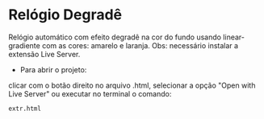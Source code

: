 # Relógio Degradê

Relógio automático com efeito degradê na cor do fundo usando linear-gradiente com as cores: amarelo e laranja.
Obs: necessário instalar a extensão Live Server.

- Para abrir o projeto:

clicar com o botão direito no arquivo .html, selecionar a opção "Open with Live Server" ou executar no terminal o comando:

```bash
extr.html
```

